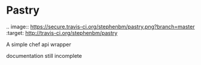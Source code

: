 Pastry
======

.. image:: https://secure.travis-ci.org/stephenbm/pastry.png?branch=master
    :target: http://travis-ci.org/stephenbm/pastry

A simple chef api wrapper

documentation still incomplete
